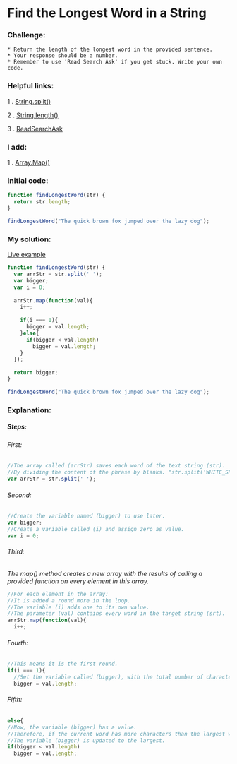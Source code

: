 # Find the Longest Word in a String 

### Challenge:

	* Return the length of the longest word in the provided sentence.
	* Your response should be a number.
	* Remember to use 'Read Search Ask' if you get stuck. Write your own code.

### Helpful links:

  1 . [String.split()](https://developer.mozilla.org/en-US/docs/Web/JavaScript/Reference/Global_Objects/String/split)
  
  2 . [String.length()](https://developer.mozilla.org/en-US/docs/Web/JavaScript/Reference/Global_Objects/String/length)
  
  3 . [ReadSearchAsk](https://github.com/FreeCodeCamp/freecodecamp/wiki/FreeCodeCamp-Get-Help)
  
### I add:

  1 . [Array.Map()](https://developer.mozilla.org/en-US/docs/Web/JavaScript/Reference/Global_Objects/Array/map)

### Initial code:

```javascript
function findLongestWord(str) {
  return str.length;
}

findLongestWord("The quick brown fox jumped over the lazy dog");
```

### My solution:

[Live example](https://jsfiddle.net/fininhop/qe5a5s56/)

```javascript
function findLongestWord(str) {
  var arrStr = str.split(' ');
  var bigger;
  var i = 0;
  
  arrStr.map(function(val){
    i++;
    
    if(i === 1){
      bigger = val.length;  
    }else{
      if(bigger < val.length)
        bigger = val.length;
    }
  });
  
  return bigger;
}

findLongestWord("The quick brown fox jumped over the lazy dog");
```

### Explanation:

##### Steps: 

###### First: 
```javascript
//The array called (arrStr) saves each word of the text string (str).
//By dividing the content of the phrase by blanks. "str.split('WHITE_SPACE')".
var arrStr = str.split(' ');
```

###### Second:
```javascript
//Create the variable named (bigger) to use later.
var bigger;
//Create a variable called (i) and assign zero as value.
var i = 0;
```

###### Third:

_The map() method creates a new array with the results of calling a provided function on every element in this array._

```javascript
//For each element in the array:
//It is added a round more in the loop.
//The variable (i) adds one to its own value.
//The parameter (val) contains every word in the target string (srt).
arrStr.map(function(val){
  i++;
```

###### Fourth:
```javascript
//This means it is the first round.
if(i === 1){
  //Set the variable called (bigger), with the total number of characters in the target (srt).
  bigger = val.length;  
```

###### Fifth:
```javascript
else{
//Now, the variable (bigger) has a value.
//Therefore, if the current word has more characters than the largest word above (bigger) has?
//The variable (bigger) is updated to the largest.
if(bigger < val.length)
  bigger = val.length;
```
